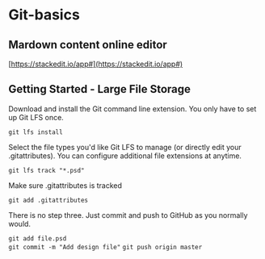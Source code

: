# Git-basics

## Mardown content online editor
[https://stackedit.io/app#](https://stackedit.io/app#)

## Getting Started - Large File Storage
Download and install the Git command line extension. You only have to set up Git LFS once.

`git lfs install`

Select the file types you'd like Git LFS to manage (or directly edit your .gitattributes). You can configure additional file extensions at anytime.

`git lfs track "*.psd"`

Make sure .gitattributes is tracked

`git add .gitattributes`  

There is no step three. Just commit and push to GitHub as you normally would.

`git add file.psd`  
`git commit -m "Add design file"` 
`git push origin master`
